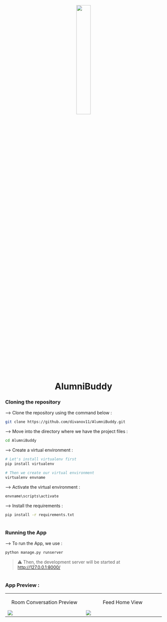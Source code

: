 <div align="center">
<img width="30%" src="https://user-images.githubusercontent.com/70067726/212542817-2ac22139-c99c-40cf-9578-3ced58b06cf7.png">

# AlumniBuddy
</div>

### Cloning the repository

--> Clone the repository using the command below :
```bash
git clone https://github.com/divanov11/AlumniBuddy.git

```

--> Move into the directory where we have the project files : 
```bash
cd AlumniBuddy

```

--> Create a virtual environment :
```bash
# Let's install virtualenv first
pip install virtualenv

# Then we create our virtual environment
virtualenv envname

```

--> Activate the virtual environment :
```bash
envname\scripts\activate

```

--> Install the requirements :
```bash
pip install -r requirements.txt

```

#

### Running the App

--> To run the App, we use :
```bash
python manage.py runserver

```

> ⚠ Then, the development server will be started at http://127.0.0.1:8000/

#

### App Preview :

<table width="100%"> 
<tr>
<td width="40%">
<p align="center">
  Room Conversation Preview
</p>
<img src="https://user-images.githubusercontent.com/70067726/212543246-55d3b49a-0204-4602-af72-5fe6cc532ae0.png">  
</td> 
<td width="40%">
<p align="center">
Feed Home View
</p>
<img src="https://user-images.githubusercontent.com/70067726/212543454-35d3a84c-2bf1-435d-8a2a-b40aebdee354.png">  
</td>
</tr>
<!--
<tr>
<td width="100%" colspan=2>      
&nbsp; 
<br>
<p align="center">
  Desktop View
</p>
<img align="center" src="https://user-images.githubusercontent.com/70067726/212543426-d6a491f4-b886-45a9-b07d-ea50226dffa0.png">
</td> 
</tr>
-->
</table>


